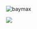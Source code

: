 ![baymax](https://thumbs.gfycat.com/PepperyGrizzledClownanemonefish-max-1mb.gif)

![](https://visitor-badge.glitch.me/badge?page_id=joshfermin.joshfermind&left_color=green&right_color=red)

<!--
**joshfermin/joshfermin** is a ✨ _special_ ✨ repository because its `README.md` (this file) appears on your GitHub profile.

Here are some ideas to get you started:

- 🔭 I’m currently working on ...
- 🌱 I’m currently learning ...
- 👯 I’m looking to collaborate on ...
- 🤔 I’m looking for help with ...
- 💬 Ask me about ...
- 📫 How to reach me: ...
- 😄 Pronouns: ...
- ⚡ Fun fact: ...
-->
